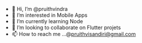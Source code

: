 - 👋 Hi, I’m @pruithvindra
- 👀 I’m interested in Mobile Apps
- 🌱 I’m currently learning Node
- 💞️ I’m looking to collaborate on Flutter projets
- 📫 How to reach me ...@pruithvisandiri@gmail.com

<!---
pruithvindra/pruithvindra is a ✨ special ✨ repository because its `README.md` (this file) appears on your GitHub profile.
You can click the Preview link to take a look at your changes.
--->
